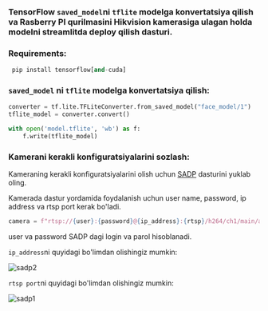 ### TensorFlow ```saved_model```ni ```tflite``` modelga konvertatsiya qilish va Rasberry PI qurilmasini Hikvision kamerasiga ulagan holda modelni streamlitda deploy qilish dasturi.

### **Requirements:**
```python
 pip install tensorflow[and-cuda]
```

### **```saved_model``` ni ```tflite``` modelga konvertatsiya qilish:**

```python
converter = tf.lite.TFLiteConverter.from_saved_model("face_model/1")
tflite_model = converter.convert()

with open('model.tflite', 'wb') as f:
    f.write(tflite_model)
```

### **Kamerani kerakli konfiguratsiyalarini sozlash:**

Kameraning kerakli konfiguratsiyalarini olish uchun [SADP](https://www.hikvision.com/en/support/tools/hitools/clea8b3e4ea7da90a9/) dasturini yuklab oling.

Kamerada dastur yordamida foydalanish uchun user name, password, ip address va rtsp port kerak bo'ladi.
```python
camera = f"rtsp://{user}:{password}@{ip_address}:{rtsp}/h264/ch1/main/av_stream"
```
user va password SADP dagi login va parol hisoblanadi.

```ip_address```ni quyidagi bo'limdan olishingiz mumkin:

![sadp2](https://github.com/MisterFoziljon/Deploy-TF-Lite-model-with-RasberryPI-device-using-hikvision-camera/blob/main/images/sadp2.png)

```rtsp port```ni quyidagi bo'limdan olishingiz mumkin:

![sadp1](https://github.com/MisterFoziljon/Deploy-TF-Lite-model-with-RasberryPI-device-using-hikvision-camera/blob/main/images/sadp1.png)

